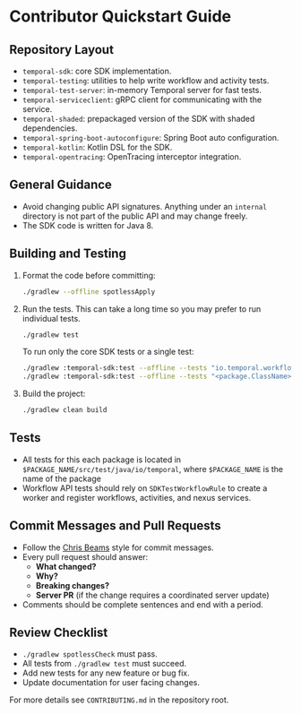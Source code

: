 # Contributor Quickstart Guide

## Repository Layout
- `temporal-sdk`: core SDK implementation.
- `temporal-testing`: utilities to help write workflow and activity tests.
- `temporal-test-server`: in-memory Temporal server for fast tests.
- `temporal-serviceclient`: gRPC client for communicating with the service.
- `temporal-shaded`: prepackaged version of the SDK with shaded dependencies.
- `temporal-spring-boot-autoconfigure`: Spring Boot auto configuration.
- `temporal-kotlin`: Kotlin DSL for the SDK.
- `temporal-opentracing`: OpenTracing interceptor integration.

## General Guidance
- Avoid changing public API signatures. Anything under an `internal` directory
  is not part of the public API and may change freely.
- The SDK code is written for Java 8.

## Building and Testing
1. Format the code before committing:
   ```bash
   ./gradlew --offline spotlessApply
   ```
2. Run the tests. This can take a long time so you may prefer to run individual tests.
   ```bash
   ./gradlew test
   ```
   To run only the core SDK tests or a single test:
   ```bash
   ./gradlew :temporal-sdk:test --offline --tests "io.temporal.workflow.*"
   ./gradlew :temporal-sdk:test --offline --tests "<package.ClassName>"
   ```
3. Build the project:
   ```bash
   ./gradlew clean build
   ```

## Tests
- All tests for this each package is located in `$PACKAGE_NAME/src/test/java/io/temporal`, where `$PACKAGE_NAME` is the name of the package
- Workflow API tests should rely on `SDKTestWorkflowRule` to create a worker and
  register workflows, activities, and nexus services.

## Commit Messages and Pull Requests
- Follow the [Chris Beams](http://chris.beams.io/posts/git-commit/) style for
  commit messages.
- Every pull request should answer:
  - **What changed?**
  - **Why?**
  - **Breaking changes?**
  - **Server PR** (if the change requires a coordinated server update)
- Comments should be complete sentences and end with a period.

## Review Checklist
- `./gradlew spotlessCheck` must pass.
- All tests from `./gradlew test` must succeed.
- Add new tests for any new feature or bug fix.
- Update documentation for user facing changes.

For more details see `CONTRIBUTING.md` in the repository root.